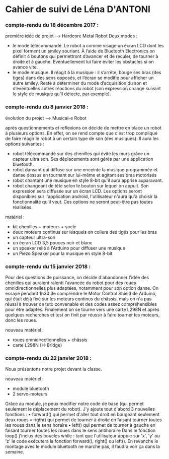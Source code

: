 # Cahier de suivi de Léna D'ANTONI #
 
### compte-rendu du 18 décembre 2017 : ###
 
première idée de projet --> Hardcore Metal Robot
Deux modes :
- le mode télécommandé. Le robot a comme visage un écran LCD dont les pixel forment un smiley souriant. À l’aide de Bluetooth Electronics on définit 4 boutons qui permettront d’avancer et de reculer, de tourner à droite et à gauche.
Eventuellement lui faire éviter les obstacles si on avance vite.
- le mode musique. Il réagit à la musique : il s’arrête, bouge ses bras (des tiges) dans des sens opposés, et l’écran se modifie pour afficher un autre smiley.
Reste à déterminer du mode d’acquisition du son et d’éventuelles autres réactions du robot (son expression change suivant le style de musique qu’il détecte, par exemple).
 
### compte-rendu du 8 janvier 2018 : ###
 
évolution du projet --> Musical-e Robot

après questionnements et reflexions on décide de mettre en place un robot à plusieurs options. En effet, on se rend compte que c'est trop compliqué de faire réagir le robot à un certain type de son (des musiques).
Il aura les options suivantes :
- robot télécommandé sur des chenilles qui évite les murs grâce un capteur ultra son. Ses déplacements sont gérés par une application bluetooth.
- robot dansant qui diffuse sur une enceinte la musique programmée et danse dessus en tournant sur lui-même et agitant ses bras motorisés
- robot chantant une musique en style 8-bit qu'il aura apprise auparavant.
- robot changeant de tête selon le bouton sur lequel on appuit. Son expression sera diffusée sur un écran LCD.
Les options seront disponibles sur l'application android, l'utilisateur n'aura qu'à choisir la fonctionnalité qu'il veut.
Ces options ne seront peut-être pas toutes réalisées. 
 
matériel : 
- kit chenilles + moteurs + socle 
- deux moteurs continus sur lesquels on collera des tiges pour les bras
- un capteur ultra-son
- un écran LCD 3,5 pouces noir et blanc
- un speaker relié à l'Arduino pour diffuser une musique
- un Piezo Speaker pour la musique en style 8-bit

### compte-rendu du 15 janvier 2018 : ###

Pour des questions de puissance, on décide d'abandonner l'idée des chenilles qui auraient ralenti l'avancée du robot pour des roues omnidirectionnelles plus adaptées, notamment pour son option danse. On essaye pendant 1h30 de comprendre le Motor Control Shield de Arduino, qui était déjà fixé sur les moteurs continus du châssis, mais on n'a pas réussi à trouver de tuto convenable et des codes assez compréhensibles pour être adaptés. 
Finalement on se tourne vers une carte L298N et après quelques recherches et test on finit par réussir à faire tourner les moteurs, donc les roues.

nouveau matériel : 
- roues omnidirectionnelles + châssis
- carte L298N (H-Bridge)

### compte-rendu du 22 janvier 2018 : ###

Nous présentons notre projet devant la classe.

nouveau matériel :
- module bluetooth
- 2 servo-moteurs

Grâce au module, je peux modifier notre code de base (qui permet seulement le déplacement du robot). J'y ajoute tout d'abord 3 nouvelles fonctions :
• forward() qui permet d'aller tout droit en bougeant seulement deux roues
• rigth() qui permet de tourner à droite en faisant tourner toutes les roues dans le sens horaire
• left() qui permet de tourner à gauche en faisant tourner toutes les roues dans le sens antihoraire
Dans le fonction loop() j'inclus des boucles while : tant que l'utilisateur appuie sur 'x', 'y' ou 'z' le code exécutera la fonction forward(), right() ou left().
En revanche le montage avec le module bluetooth ne marche pas, il faudra voir ça dans la semaine.
